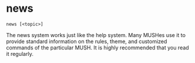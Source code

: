 # news
`news [<topic>]`

The news system works just like the help system. Many MUSHes use it to provide standard information on the rules, theme, and customized commands of the particular MUSH. It is highly recommended that you read it regularly.

